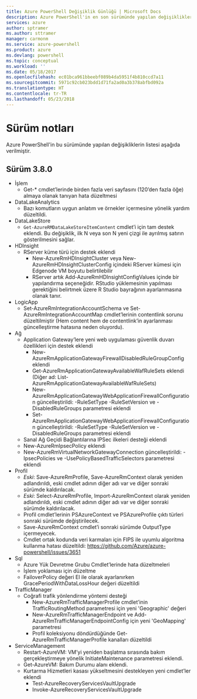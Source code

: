```yaml
---
title: Azure PowerShell Değişiklik Günlüğü | Microsoft Docs
description: Azure PowerShell'in en son sürümünde yapılan değişikliklerin geçmişi aşağıda verilmiştir.
services: azure
author: sptramer
ms.author: sttramer
manager: carmonm
ms.service: azure-powershell
ms.product: azure
ms.devlang: powershell
ms.topic: conceptual
ms.workload: ''
ms.date: 05/18/2017
ms.openlocfilehash: ec01bca961bbeebf089b4da5951f4b810ccd7a11
ms.sourcegitcommit: 5971c92cb023bdd1d71fa2ad0a3b378abfbd092a
ms.translationtype: HT
ms.contentlocale: tr-TR
ms.lasthandoff: 05/23/2018
---
```

# <a name="release-notes"></a>Sürüm notları

Azure PowerShell'in bu sürümünde yapılan değişikliklerin listesi aşağıda verilmiştir.

## <a name="version-380"></a>Sürüm 3.8.0
* İşlem
  - Get-* cmdlet’lerinde birden fazla veri sayfasını (120’den fazla öğe) almaya olanak tanıyan hata düzeltmesi
* DataLakeAnalytics
  - Bazı komutların uygun anlatım ve örnekler içermesine yönelik yardım düzeltildi.
* DataLakeStore
  - `Get-AzureRMDataLakeStoreItemContent` cmdlet’i için tam destek eklendi. Bu değişiklik, ilk N veya son N yeni çizgi ile ayrılmış satırın gösterilmesini sağlar.
* HDInsight
  - RServer küme türü için destek eklendi
    + New-AzureRmHDInsightCluster veya New-AzureRmHDInsightClusterConfig içindeki RServer kümesi için Edgenode VM boyutu belirtilebilir
    + RServer artık Add-AzureRmHDInsightConfigValues içinde bir yapılandırma seçeneğidir. RStudio yüklemesinin yapılması gerektiğini belirtmek üzere R Studio bayrağının ayarlanmasına olanak tanır.
* LogicApp
  - Set-AzureRmIntegrationAccountSchema ve Set-AzureRmIntegrationAccountMap cmdlet’lerinin contentlink sorunu düzeltilmiştir (Hem content hem de contentlink’in ayarlanması güncelleştirme hatasına neden oluyordu).
* Ağ
  - Application Gateway’lere yeni web uygulaması güvenlik duvarı özellikleri için destek eklendi
    + New-AzureRmApplicationGatewayFirewallDisabledRuleGroupConfig eklendi
    + Get-AzureRmApplicationGatewayAvailableWafRuleSets eklendi (Diğer ad: List-AzureRmApplicationGatewayAvailableWafRuleSets)
    + New-AzureRmApplicationGatewayWebApplicationFirewallConfiguration güncelleştirildi: -RuleSetType -RuleSetVersion ve -DisabledRuleGroups parametresi eklendi
    + Set-AzureRmApplicationGatewayWebApplicationFirewallConfiguration güncelleştirildi: -RuleSetType -RuleSetVersion ve -DisabledRuleGroups parametresi eklendi
  - Sanal Ağ Geçidi Bağlantılarına IPSec ilkeleri desteği eklendi
  - New-AzureRmIpsecPolicy eklendi
  - New-AzureRmVirtualNetworkGatewayConnection güncelleştirildi: -IpsecPolicies ve -UsePolicyBasedTrafficSelectors parametresi eklendi
* Profil
  - *Eski*: Save-AzureRmProfile, Save-AzureRmContext olarak yeniden adlandırıldı, eski cmdlet adının diğer adı var ve diğer sonraki sürümde kaldırılacak.
  - *Eski*: Select-AzureRmProfile, Import-AzureRmContext olarak yeniden adlandırıldı, eski cmdlet adının diğer adı var ve diğer sonraki sürümde kaldırılacak.
  - Profil cmdlet’lerinin PSAzureContext ve PSAzureProfile çıktı türleri sonraki sürümde değiştirilecek.
  - Save-AzureRmContext cmdlet’i sonraki sürümde OutputType içermeyecek.
  - Cmdlet ortak kodunda veri karmaları için FIPS ile uyumlu algoritma kullanma hatası düzeltildi: https://github.com/Azure/azure-powershell/issues/3651
* Sql
  - Azure Yük Devretme Grubu Cmdlet’lerinde hata düzeltmeleri
  - İşlem yoklaması için düzeltme
  - FailoverPolicy değeri El ile olarak ayarlanırken GracePeriodWithDataLossHour değeri düzeltildi
* TrafficManager
  - Coğrafi trafik yönlendirme yöntemi desteği
    + New-AzureRmTrafficManagerProfile cmdlet’inin TrafficRoutingMethod parametresi için yeni 'Geographic' değeri
    + New-AzureRmTrafficManagerEndpoint ve Add-AzureRmTrafficManagerEndpointConfig için yeni 'GeoMapping' parametresi
    + Profil koleksiyonu döndürdüğünde Get-AzureRmTrafficManagerProfile kanalları düzeltildi
* ServiceManagement
  - Restart-AzureVM: VM’yi yeniden başlatma sırasında bakım gerçekleştirmeye yönelik InitiateMaintenance parametresi eklendi.
  - Get-AzureVM: Bakım Durumu alanı eklendi.
  - Kurtarma Hizmetleri kasası yükseltmesini destekleyen yeni cmdlet’ler eklendi
    + Test-AzureRecoveryServicesVaultUpgrade
    + Invoke-AzureRecoveryServicesVaultUpgrade
